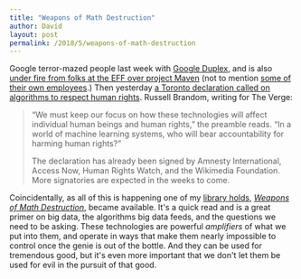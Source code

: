 ```yaml
---
title: "Weapons of Math Destruction"
author: David
layout: post
permalink: /2018/5/weapons-of-math-destruction
---
```


Google terror-mazed people last week with [Google Duplex](https://www.youtube.com/watch?v=bd1mEm2Fy08), and is also [under fire from folks at the EFF over project Maven](https://www.eff.org/deeplinks/2018/04/should-google-really-be-helping-us-military-build-ai-systems) (not to mention [some of their own employees](https://gizmodo.com/google-employees-resign-in-protest-against-pentagon-con-1825729300).) Then yesterday [a Toronto declaration called on algorithms to respect human rights](https://www.theverge.com/2018/5/16/17361356/toronto-declaration-machine-learning-algorithmic-discrimination-rightscon). Russell Brandom, writing for The Verge:

>“We must keep our focus on how these technologies will affect individual human beings and human rights,” the preamble reads. “In a world of machine learning systems, who will bear accountability for harming human rights?”
>
>The declaration has already been signed by Amnesty International, Access Now, Human Rights Watch, and the Wikimedia Foundation. More signatories are expected in the weeks to come.

Coincidentally, as all of this is happening one of my [library holds](/2018/2/how-to-make-the-library-even-easier), <a target="_blank"  href="https://www.amazon.com/gp/product/0553418831/ref=as_li_tl?ie=UTF8&camp=1789&creative=9325&creativeASIN=0553418831&linkCode=as2&tag=lyonsinbeta-20&linkId=934f6290aea2091e940ee09214f016af"><em>Weapons of Math Destruction</em></a>, became available. It's a quick read and is a great primer on big data, the algorithms big data feeds, and the questions we need to be asking. These technologies are powerful _amplifiers_ of what we put into them, and operate in ways that make them nearly impossible to control once the genie is out of the bottle. And they can be used for tremendous good, but it's even more important that we don't let them be used for evil in the pursuit of that good.
